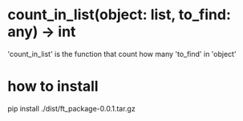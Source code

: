 # count_in_list(object: list, to_find: any) -> int

'count_in_list' is the function that count how many 'to_find' in 'object'

# how to install

pip install ./dist/ft_package-0.0.1.tar.gz